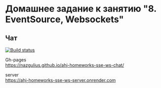 # Домашнее задание к занятию "8. EventSource, Websockets"
## Чат
  
[![Build status](https://ci.appveyor.com/api/projects/status/vypfiu155liemuww?svg=true)](https://ci.appveyor.com/project/Nazgulius/ahj-homeworks-sse-ws-chat)
  
Gh-pages  
https://nazgulius.github.io/ahj-homeworks-sse-ws-chat/  
   
server  
https://ahj-homeworks-sse-ws-server.onrender.com  
